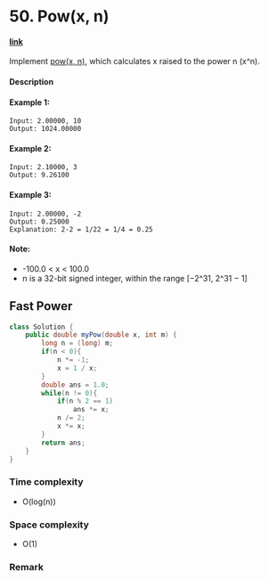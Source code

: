 # 50. Pow(x, n)

#### [link](https://leetcode.com/problems/powx-n/) 
Implement [pow(x, n)](http://www.cplusplus.com/reference/valarray/pow/), which calculates x raised to the power n (x^n).

#### Description

#### Example 1:
```
Input: 2.00000, 10
Output: 1024.00000
```
#### Example 2:
```
Input: 2.10000, 3
Output: 9.26100
```
#### Example 3:
```
Input: 2.00000, -2
Output: 0.25000
Explanation: 2-2 = 1/22 = 1/4 = 0.25
```

#### Note:
* -100.0 < x < 100.0
* n is a 32-bit signed integer, within the range [−2^31, 2^31 − 1]

## Fast Power
```java
class Solution {
    public double myPow(double x, int m) {
        long n = (long) m;
        if(n < 0){
            n *= -1;
            x = 1 / x;
        }
        double ans = 1.0;
        while(n != 0){
            if(n % 2 == 1)
                ans *= x;
            n /= 2;
            x *= x;
        }
        return ans;
    }
}
```

### Time complexity
* O(log(n))
### Space complexity
* O(1)
### Remark